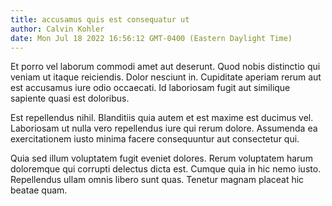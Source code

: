```yaml
---
title: accusamus quis est consequatur ut
author: Calvin Kohler
date: Mon Jul 18 2022 16:56:12 GMT-0400 (Eastern Daylight Time)
---
```

Et porro vel laborum commodi amet aut deserunt. Quod nobis distinctio qui veniam ut itaque reiciendis. Dolor nesciunt in. Cupiditate aperiam rerum aut est accusamus iure odio occaecati. Id laboriosam fugit aut similique sapiente quasi est doloribus.

 Est repellendus nihil. Blanditiis quia autem et est maxime est ducimus vel. Laboriosam ut nulla vero repellendus iure qui rerum dolore. Assumenda ea exercitationem iusto minima facere consequuntur aut consectetur qui.

 Quia sed illum voluptatem fugit eveniet dolores. Rerum voluptatem harum doloremque qui corrupti delectus dicta est. Cumque quia in hic nemo iusto. Repellendus ullam omnis libero sunt quas. Tenetur magnam placeat hic beatae quam.